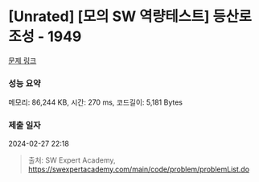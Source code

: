 # [Unrated] [모의 SW 역량테스트] 등산로 조성 - 1949 

[문제 링크](https://swexpertacademy.com/main/code/problem/problemDetail.do?contestProbId=AV5PoOKKAPIDFAUq) 

### 성능 요약

메모리: 86,244 KB, 시간: 270 ms, 코드길이: 5,181 Bytes

### 제출 일자

2024-02-27 22:18



> 출처: SW Expert Academy, https://swexpertacademy.com/main/code/problem/problemList.do